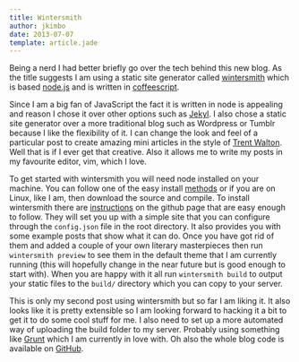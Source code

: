 ```yaml
---
title: Wintersmith
author: jkimbo
date: 2013-07-07
template: article.jade
---
```


Being a nerd I had better briefly go over the tech behind this new blog. As the
title suggests I am using a static site generator called
[wintersmith](http://wintersmith.io/) which is based
[node.js](http://nodejs.org/) and is written in
[coffeescript](http://jashkenas.github.io/coffee-script/). 

<span class="more"></span>

Since I am a big fan of JavaScript the fact it is written in node is appealing
and reason I chose it over other options such as [Jekyl](http://jekyllrb.com/).
I also chose a static site generator over a more traditional blog such as
Wordpress or Tumblr because I like the flexibility of it. I can change the look
and feel of a particular post to create amazing mini articles in the style of
[Trent Walton](http://trentwalton.com/). Well that is if I ever get that
creative. Also it allows me to write my posts in my favourite editor, vim, which
I love. 

To get started with wintersmith you will need node installed on your machine.
You can follow one of the easy install [methods](http://nodejs.org/download/) or
if you are on Linux, like I am, then download the source and compile. To install
wintersmith there are
[instructions](https://github.com/jnordberg/wintersmith#quick-start) on the
github page that are easy enough to follow. They will set you up with a simple
site that you can configure through the `config.json` file in the root
directory. It also provides you with some example posts that show what it can
do. Once you have got rid of them and added a couple of your own literary
masterpieces then run `wintersmith preview` to see them in the default theme
that I am currently running (this will hopefully change in the near future but
is good enough to start with). When you are happy with it all run `wintersmith
build` to output your static files to the `build/` directory which you can copy
to your server. 

This is only my second post using wintersmith but so far I am liking it. It also
looks like it is pretty extensible so I am looking forward to hacking it a bit
to get it to do some cool stuff for me. I also need to set up a more automated
way of uploading the build folder to my server. Probably using something like
[Grunt](http://gruntjs.com/) which I am currently in love with. Oh also the
whole blog code is available on [GitHub](https://github.com/jkimbo/words).
